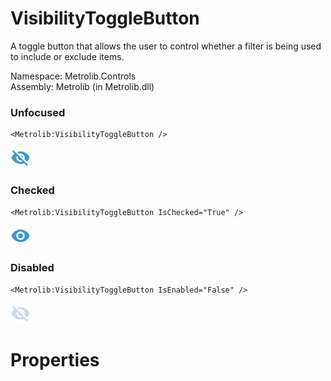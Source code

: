 # VisibilityToggleButton  

A toggle button that allows the user to control whether a filter is being used to include or exclude items.

Namespace: Metrolib.Controls  
Assembly: Metrolib (in Metrolib.dll)  

### Unfocused

```xaml
<Metrolib:VisibilityToggleButton />
```
![Image of VisibilityToggleButton, Unfocused](Unfocused.png)

### Checked

```xaml
<Metrolib:VisibilityToggleButton IsChecked="True" />
```
![Image of VisibilityToggleButton, Checked](Checked.png)

### Disabled

```xaml
<Metrolib:VisibilityToggleButton IsEnabled="False" />
```
![Image of VisibilityToggleButton, Disabled](Disabled.png)

# Properties  

